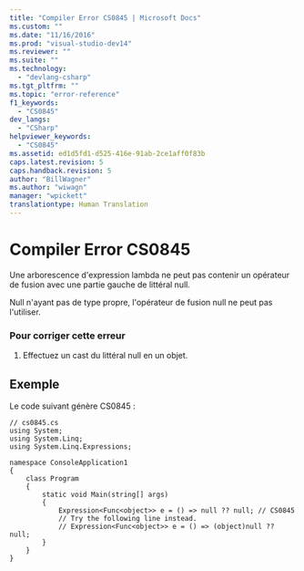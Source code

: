 ```yaml
---
title: "Compiler Error CS0845 | Microsoft Docs"
ms.custom: ""
ms.date: "11/16/2016"
ms.prod: "visual-studio-dev14"
ms.reviewer: ""
ms.suite: ""
ms.technology: 
  - "devlang-csharp"
ms.tgt_pltfrm: ""
ms.topic: "error-reference"
f1_keywords: 
  - "CS0845"
dev_langs: 
  - "CSharp"
helpviewer_keywords: 
  - "CS0845"
ms.assetid: ed1d5fd1-d525-416e-91ab-2ce1aff0f83b
caps.latest.revision: 5
caps.handback.revision: 5
author: "BillWagner"
ms.author: "wiwagn"
manager: "wpickett"
translationtype: Human Translation
---
```

# Compiler Error CS0845
Une arborescence d'expression lambda ne peut pas contenir un opérateur de fusion avec une partie gauche de littéral null.  
  
 Null n'ayant pas de type propre, l'opérateur de fusion null ne peut pas l'utiliser.  
  
### Pour corriger cette erreur  
  
1.  Effectuez un cast du littéral null en un objet.  
  
## Exemple  
 Le code suivant génère CS0845 :  
  
```  
// cs0845.cs  
using System;  
using System.Linq;  
using System.Linq.Expressions;  
  
namespace ConsoleApplication1  
{  
    class Program  
    {  
        static void Main(string[] args)  
        {  
            Expression<Func<object>> e = () => null ?? null; // CS0845  
            // Try the following line instead.  
            // Expression<Func<object>> e = () => (object)null ?? null;  
        }  
    }  
}  
```